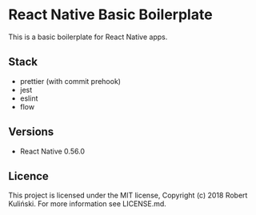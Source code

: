 # React Native Basic Boilerplate

This is a basic boilerplate for React Native apps.

## Stack

- prettier (with commit prehook)
- jest
- eslint
- flow

## Versions

- React Native 0.56.0

## Licence

This project is licensed under the MIT license, Copyright (c) 2018 Robert Kuliński. For more information see LICENSE.md.
